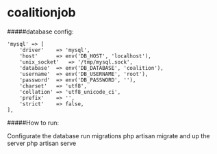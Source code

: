 # coalitionjob

#####database config:

	'mysql' => [
	    'driver'    => 'mysql',
	    'host'      => env('DB_HOST', 'localhost'),
	    'unix_socket'   => '/tmp/mysql.sock',
	    'database'  => env('DB_DATABASE', 'coalition'),
	    'username'  => env('DB_USERNAME', 'root'),
	    'password'  => env('DB_PASSWORD', ''),
	    'charset'   => 'utf8',
	    'collation' => 'utf8_unicode_ci',
	    'prefix'    => '',
	    'strict'    => false,
	],

#####How to run:

Configurate the database
run migrations
	php artisan migrate
and up the server
	php artisan serve